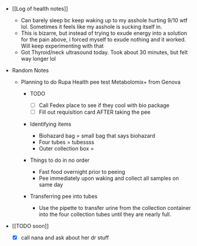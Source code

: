  * [[Log of health notes]]
    * Can barely sleep bc keep waking up to my asshole hurting 9/10 wtf lol. Sometimes it feels like my asshole is sucking itself in. 
    * This is bizarre, but instead of trying to exude energy into a solution for the pain above, i forced myself to exude nothing and it worked. Will keep experimenting with that 
    * Got Thyroid/neck ultrasound today. Took about 30 minutes, but felt way longer lol
  * Random Notes
    * Planning to do Rupa Health pee test Metabolomix+ from Genova
      * TODO
        * [ ] Call Fedex place to see if they cool with bio package
        * [ ] Fill out requisition card AFTER taking the pee
      * Identifying items
        * Biohazard bag = small bag that says biohazard
        * Four tubes = tubessss
        * Outer collection box = 
      * Things to do in no order
        * Fast food overnight prior to peeing
        * Pee immediately upon waking and collect all samples on same day
      * Transferring pee into tubes

        * Use the pipette to transfer urine from the collection container into the four collection tubes until they are nearly full.

  * [[TODO soon]]
    * [x] call nana and ask about her dr stuff